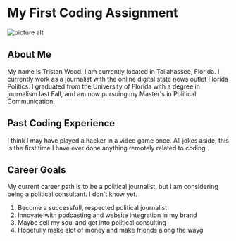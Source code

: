 # My First Coding Assignment #
![picture alt](https://imagesvc.meredithcorp.io/v3/mm/image?url=https%3A%2F%2Fstatic.onecms.io%2Fwp-content%2Fuploads%2Fsites%2F47%2F2021%2F03%2F26%2Fbrindle-pit-bull-1263480093-2000.jpg "My dog looks like this")
## About Me ##
My name is Tristan Wood. I am currently located in Tallahassee, Florida. I currently work as a journalist with the online digital state news outlet Florida Politics. I graduated from the University of Florida with a degree in journalism last Fall, and am now pursuing my Master's in Political Communication.
## Past Coding Experience ##
I think I may have played a hacker in a video game once. All jokes aside, this is the first time I have ever done anything remotely related to coding.
## Career Goals ##
My current career path is to be a political journalist, but I am considering being a political consultant. I don't know yet.
1. Become a successfull, respected political journalist
2. Innovate with podcasting and website integration in my brand
3. Maybe sell my soul and get into political consulting
4. Hopefully make alot of money and make friends along the wayg